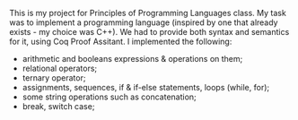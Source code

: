 This is my project for Principles of Programming Languages class. My task was to implement a programming language (inspired by one that already exists - my choice was C++). We had to provide both syntax and semantics for it, using Coq Proof Assitant.
I implemented the following: 
- arithmetic and booleans expressions & operations on them;
- relational operators;
- ternary operator;
- assignments, sequences, if & if-else statements, loops (while, for);
- some string operations such as concatenation;
- break, switch case;
